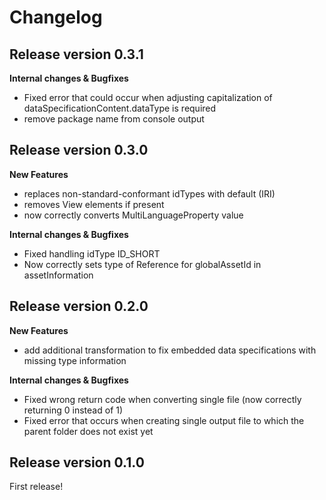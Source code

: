 # Changelog

## Release version 0.3.1

**Internal changes & Bugfixes**
* Fixed error that could occur when adjusting capitalization of dataSpecificationContent.dataType is required
* remove package name from console output

## Release version 0.3.0

**New Features**
* replaces non-standard-conformant idTypes with default (IRI)
* removes View elements if present
* now correctly converts MultiLanguageProperty value

**Internal changes & Bugfixes**
* Fixed handling idType ID_SHORT
* Now correctly sets type of Reference for globalAssetId in assetInformation

## Release version 0.2.0

**New Features**
* add additional transformation to fix embedded data specifications with missing type information

**Internal changes & Bugfixes**
* Fixed wrong return code when converting single file (now correctly returning 0 instead of 1)
* Fixed error that occurs when creating single output file to which the parent folder does not exist yet


## Release version 0.1.0

First release!
